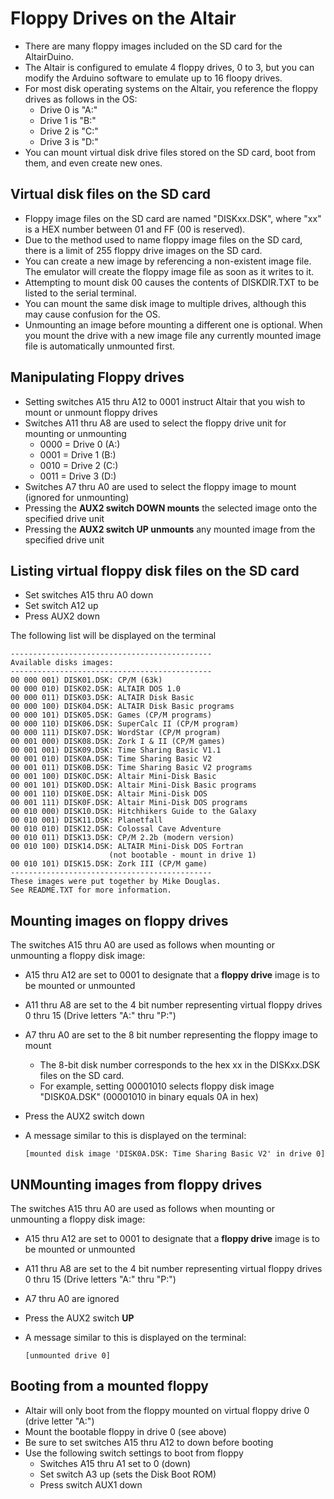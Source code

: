# Floppy Drives on the Altair
* There are many floppy images included on the SD card for the AltairDuino.
* The Altair is configured to emulate 4 floppy drives, 0 to 3, but you can modify the Arduino software to emulate up to 16 floopy drives.
* For most disk operating systems on the Altair, you reference the floppy drives as follows in the OS:
  * Drive 0 is "A:"
  * Drive 1 is "B:"
  * Drive 2 is "C:"
  * Drive 3 is "D:"
* You can mount virtual disk drive files stored on the SD card, boot from them, and even create new ones.

## Virtual disk files on the SD card
* Floppy image files on the SD card are named "DISKxx.DSK", where "xx" is a HEX number between 01 and FF (00 is reserved).
* Due to the method used to name floppy image files on the SD card, there is a limit of 255 floppy drive images on the SD card.
* You can create a new image by referencing a non-existent image file. The emulator will create the floppy image file as soon as it writes to it.
* Attempting to mount disk 00 causes the contents of DISKDIR.TXT to be listed to the serial terminal.
* You can mount the same disk image to multiple drives, although this may cause confusion for the OS.
* Unmounting an image before mounting a different one is optional. When you mount the drive with a new image file any currently mounted image
file is automatically unmounted first.

## Manipulating Floppy drives
* Setting switches A15 thru A12 to 0001 instruct Altair that you wish to mount or unmount floppy drives
* Switches A11 thru A8 are used to select the floppy drive unit for mounting or unmounting
  * 0000 = Drive 0 (A:)
  * 0001 = Drive 1 (B:)
  * 0010 = Drive 2 (C:)
  * 0011 = Drive 3 (D:)
* Switches A7 thru A0 are used to select the floppy image to mount (ignored for unmounting)
* Pressing the **AUX2 switch DOWN mounts** the selected image onto the specified drive unit
* Pressing the **AUX2 switch UP unmounts** any mounted image from the specified drive unit

## Listing virtual floppy disk files on the SD card
* Set switches A15 thru A0 down
* Set switch A12 up
* Press AUX2 down

The following list will be displayed on the terminal

    ---------------------------------------------
    Available disks images:
    ---------------------------------------------
    00 000 001) DISK01.DSK: CP/M (63k)
    00 000 010) DISK02.DSK: ALTAIR DOS 1.0
    00 000 011) DISK03.DSK: ALTAIR Disk Basic
    00 000 100) DISK04.DSK: ALTAIR Disk Basic programs
    00 000 101) DISK05.DSK: Games (CP/M programs)
    00 000 110) DISK06.DSK: SuperCalc II (CP/M program)
    00 000 111) DISK07.DSK: WordStar (CP/M program)
    00 001 000) DISK08.DSK: Zork I & II (CP/M games)
    00 001 001) DISK09.DSK: Time Sharing Basic V1.1
    00 001 010) DISK0A.DSK: Time Sharing Basic V2
    00 001 011) DISK0B.DSK: Time Sharing Basic V2 programs
    00 001 100) DISK0C.DSK: Altair Mini-Disk Basic
    00 001 101) DISK0D.DSK: Altair Mini-Disk Basic programs
    00 001 110) DISK0E.DSK: Altair Mini-Disk DOS
    00 001 111) DISK0F.DSK: Altair Mini-Disk DOS programs
    00 010 000) DISK10.DSK: Hitchhikers Guide to the Galaxy
    00 010 001) DISK11.DSK: Planetfall
    00 010 010) DISK12.DSK: Colossal Cave Adventure
    00 010 011) DISK13.DSK: CP/M 2.2b (modern version)
    00 010 100) DISK14.DSK: ALTAIR Mini-Disk DOS Fortran
                          (not bootable - mount in drive 1)
    00 010 101) DISK15.DSK: Zork III (CP/M game)
    ---------------------------------------------
    These images were put together by Mike Douglas.
    See README.TXT for more information.

## Mounting images on floppy drives
The switches A15 thru A0 are used as follows when mounting or unmounting a floppy disk image:
* A15 thru A12 are set to 0001 to designate that a **floppy drive** image is to be mounted or unmounted
* A11 thru A8 are set to the 4 bit number representing virtual floppy drives 0 thru 15 (Drive letters "A:" thru "P:")
* A7 thru A0 are set to the 8 bit number representing the floppy image to mount
  * The 8-bit disk number corresponds to the hex xx in the DISKxx.DSK files on the SD card.
  * For example, setting 00001010 selects floppy disk image "DISK0A.DSK" (00001010 in binary equals 0A in hex)
* Press the AUX2 switch down
* A message similar to this is displayed on the terminal:

      [mounted disk image 'DISK0A.DSK: Time Sharing Basic V2' in drive 0]

## **UN**Mounting images from floppy drives
The switches A15 thru A0 are used as follows when mounting or unmounting a floppy disk image:
* A15 thru A12 are set to 0001 to designate that a **floppy drive** image is to be mounted or unmounted
* A11 thru A8 are set to the 4 bit number representing virtual floppy drives 0 thru 15 (Drive letters "A:" thru "P:")
* A7 thru A0 are ignored
* Press the AUX2 switch **UP**
* A message similar to this is displayed on the terminal:

      [unmounted drive 0]

## Booting from a mounted floppy
* Altair will only boot from the floppy mounted on virtual floppy drive 0 (drive letter "A:")
* Mount the bootable floppy in drive 0 (see above)
* Be sure to set switches A15 thru A12 to down before booting
* Use the following switch settings to boot from floppy
  * Switches A15 thru A1 set to 0 (down)
  * Set switch A3 up (sets the Disk Boot ROM)
  * Press switch AUX1 down

